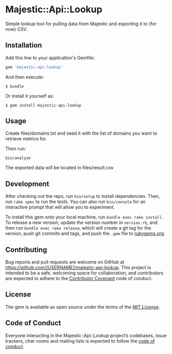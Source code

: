 # Majestic::Api::Lookup

Simple lookup tool for pulling data from Majestic and exporting it to (for now) CSV.

## Installation

Add this line to your application's Gemfile:

```ruby
gem 'majestic-api-lookup'
```

And then execute:

    $ bundle

Or install it yourself as:

    $ gem install majestic-api-lookup

## Usage

Create files/domains.txt and seed it with the list of domains you want to retrieve metrics for.

Then run:
```
bin/analyze
```

The exported data will be located in files/result.csv

## Development

After checking out the repo, run `bin/setup` to install dependencies. Then, run `rake spec` to run the tests. You can also run `bin/console` for an interactive prompt that will allow you to experiment.

To install this gem onto your local machine, run `bundle exec rake install`. To release a new version, update the version number in `version.rb`, and then run `bundle exec rake release`, which will create a git tag for the version, push git commits and tags, and push the `.gem` file to [rubygems.org](https://rubygems.org).

## Contributing

Bug reports and pull requests are welcome on GitHub at https://github.com/[USERNAME]/majestic-api-lookup. This project is intended to be a safe, welcoming space for collaboration, and contributors are expected to adhere to the [Contributor Covenant](http://contributor-covenant.org) code of conduct.

## License

The gem is available as open source under the terms of the [MIT License](https://opensource.org/licenses/MIT).

## Code of Conduct

Everyone interacting in the Majestic::Api::Lookup project’s codebases, issue trackers, chat rooms and mailing lists is expected to follow the [code of conduct](https://github.com/[USERNAME]/majestic-api-lookup/blob/master/CODE_OF_CONDUCT.md).
